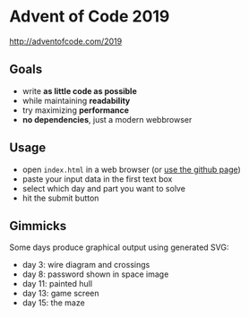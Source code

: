 # Advent of Code 2019
http://adventofcode.com/2019

## Goals

* write **as little code as possible**
* while maintaining **readability**
* try maximizing **performance**
* **no dependencies**, just a modern webbrowser

## Usage

* open `index.html` in a web browser (or [use the github page](https://romansixty.github.io/adventofcode-2019/))
* paste your input data in the first text box
* select which day and part you want to solve
* hit the submit button

## Gimmicks

Some days produce graphical output using generated SVG:

* day 3: wire diagram and crossings
* day 8: password shown in space image
* day 11: painted hull
* day 13: game screen
* day 15: the maze